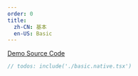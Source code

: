 ```yaml
---
order: 0
title:
  zh-CN: 基本
  en-US: Basic
---
```


[Demo Source Code](https://github.com/ant-design/ant-design-mobile-rn/blob/master/components/accordion/demo/basic.native.tsx)

````jsx
// todos: include('./basic.native.tsx')
````

